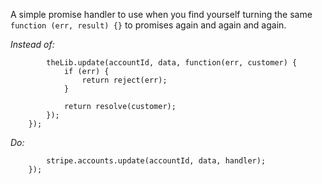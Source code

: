 A simple promise handler to use when you find yourself turning the same `function (err, result) {}` to promises again and again and again.

_Instead of:_​

``` return new Promise((resolve, reject) => {
        theLib.update(accountId, data, function(err, customer) {
            if (err) {
                return reject(err);
            }

            return resolve(customer);
        });
    });
```

​*Do:*​
``` return swear(handler => {
        stripe.accounts.update(accountId, data, handler);
    });
```
